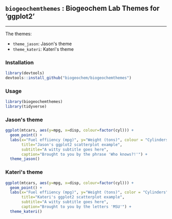 ## `biogeochemthemes` : Biogeochem Lab Themes for ‘ggplot2’

-----

The themes:

  - `theme_jason`: Jason's theme
  - `theme_kateri`: Kateri's theme

### Installation

``` r
library(devtools)
devtools::install_github("biogeochem/biogeochemthemes")
```

### Usage

``` r
library(biogeochemthemes)
library(tidyverse)
```

### Jason's theme

``` r
ggplot(mtcars, aes(y=mpg, x=disp, colour=factor(cyl))) +
  geom_point() +
  labs(x="Fuel effiiency (mpg)", y="Weight (tons)", colour = "Cylinders",
       title="Jason's ggplot2 scatterplot example",
       subtitle="A witty subtitle goes here",
       caption="Brought to you by the phrase 'Who knows?!'") + 
  theme_jason()
```

### Kateri's theme

``` r
ggplot(mtcars, aes(y=mpg, x=disp, colour=factor(cyl))) +
  geom_point() +
  labs(x="Fuel effiiency (mpg)", y="Weight (tons)", color = "Cylinders",
       title="Kateri's ggplot2 scatterplot example",
       subtitle="A witty subtitle goes here",
       caption="Brought to you by the letters 'MSU'") + 
  theme_kateri()
```
